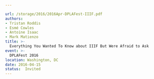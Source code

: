 ```yaml
---

url: /storage/2016/2016Apr-DPLAFest-IIIF.pdf
authors:
- Tristan Roddis
- Esmé Cowles
- Antoine Isaac
- Mark Matienzo
title: >-
  Everything You Wanted To Know about IIIF But Were Afraid to Ask
event: >-
  DPLAFest 2016
location: Washington, DC
date: 2016-04-15
status:  Invited
---
```


